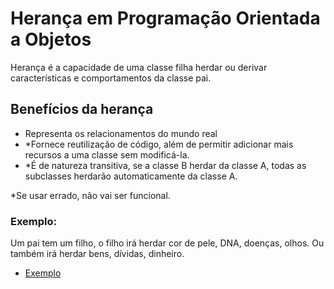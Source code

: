 # Herança em Programação Orientada a Objetos

Herança é a capacidade de uma classe filha herdar ou derivar características e comportamentos da classe pai.

## Benefícios da herança

- Representa os relacionamentos do mundo real
- *Fornece reutilização de código, além de permitir adicionar mais recursos a uma classe sem modificá-la.
- *É de natureza transitiva, se a classe B herdar da classe A, todas as subclasses herdarão automaticamente da classe A.

*Se usar errado, não vai ser funcional.

### Exemplo:

Um pai tem um filho, o filho irá herdar cor de pele, DNA, doenças, olhos.
Ou também irá herdar bens, dívidas, dinheiro.

- [Exemplo](/03_Programação-Orientada-Objetos/02_herança/exercicio/exercicio-herança.py)